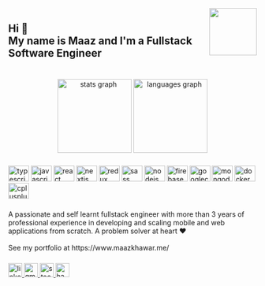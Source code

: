 <img align="right" height="96" src="https://media-exp1.licdn.com/dms/image/C4D03AQG5C9wdk9tp4w/profile-displayphoto-shrink_400_400/0/1661085388890?e=1666828800&v=beta&t=euHsD-UV2FSHhbr8AbbIlllxlhBVT6skROl5vruoziU"  />

###

<h2 align="left">Hi 👋<br>My name is Maaz and I'm a Fullstack Software Engineer</h2>

###

<br clear="both">

<div align="center">
  <img src="https://github-readme-stats.vercel.app/api?hide_title=false&hide_rank=false&show_icons=true&include_all_commits=true&count_private=true&disable_animations=false&theme=dracula&locale=en&hide_border=false&custom_title=My%20Github%20Stats&username=MohammedMaaz" height="150" alt="stats graph"  />
  <img src="https://github-readme-stats.vercel.app/api/top-langs?locale=en&hide_title=false&layout=compact&card_width=320&langs_count=6&theme=dracula&hide_border=false&custom_title=Languages%20Used&username=MohammedMaaz" height="150" alt="languages graph"  />
</div>

###

<div align="left">
  <img src="https://cdn.jsdelivr.net/gh/devicons/devicon/icons/typescript/typescript-original.svg" height="32" width="42" alt="typescript logo"  />
  <img src="https://cdn.jsdelivr.net/gh/devicons/devicon/icons/javascript/javascript-original.svg" height="32" width="42" alt="javascript logo"  />
  <img src="https://cdn.jsdelivr.net/gh/devicons/devicon/icons/react/react-original-wordmark.svg" height="32" width="42" alt="react logo"  />
  <img src="https://cdn.jsdelivr.net/gh/devicons/devicon/icons/nextjs/nextjs-original.svg" height="32" width="42" alt="nextjs logo"  />
  <img src="https://cdn.jsdelivr.net/gh/devicons/devicon/icons/redux/redux-original.svg" height="32" width="42" alt="redux logo"  />
  <img src="https://cdn.jsdelivr.net/gh/devicons/devicon/icons/sass/sass-original.svg" height="32" width="42" alt="sass logo"  />
  <img src="https://cdn.jsdelivr.net/gh/devicons/devicon/icons/nodejs/nodejs-original.svg" height="32" width="42" alt="nodejs logo"  />
  <img src="https://cdn.jsdelivr.net/gh/devicons/devicon/icons/firebase/firebase-plain.svg" height="32" width="42" alt="firebase logo"  />
  <img src="https://cdn.jsdelivr.net/gh/devicons/devicon/icons/googlecloud/googlecloud-original.svg" height="32" width="42" alt="googlecloud logo"  />
  <img src="https://cdn.jsdelivr.net/gh/devicons/devicon/icons/mongodb/mongodb-original.svg" height="32" width="42" alt="mongodb logo"  />
  <img src="https://cdn.jsdelivr.net/gh/devicons/devicon/icons/docker/docker-original.svg" height="32" width="42" alt="docker logo"  />
  <img src="https://cdn.jsdelivr.net/gh/devicons/devicon/icons/cplusplus/cplusplus-original.svg" height="32" width="42" alt="cplusplus logo"  />
</div>

###

<p align="left">A passionate and self learnt fullstack engineer with more than 3 years of professional experience in developing and scaling mobile and web applications from scratch. A problem solver at heart ❤️<br><br>See my portfolio at https://www.maazkhawar.me/</p>

###

<div align="left">
  <a href="https://www.linkedin.com/in/maaz-bin-khawar-6290b0116/" target="_blank">
    <img src="https://img.shields.io/static/v1?message=LinkedIn&logo=linkedin&label=&color=0077B5&logoColor=white&labelColor=&style=for-the-badge" height="28" alt="linkedin logo"  />
  </a>
  <a href="mailto:maazkhawar25@gmail.com" target="_blank">
    <img src="https://img.shields.io/static/v1?message=Gmail&logo=gmail&label=&color=D14836&logoColor=white&labelColor=&style=for-the-badge" height="28" alt="gmail logo"  />
  </a>
  <a href="https://stackoverflow.com/users/5992689/maaz-bin-khawar" target="_blank">
    <img src="https://img.shields.io/static/v1?message=Stackoverflow&logo=stackoverflow&label=&color=FE7A16&logoColor=white&labelColor=&style=for-the-badge" height="28" alt="stackoverflow logo"  />
  </a>
  <a href="https://www.hackerrank.com/maazproductions1" target="_blank">
    <img src="https://img.shields.io/static/v1?message=HackerRank&logo=hackerrank&label=&color=2EC866&logoColor=white&labelColor=&style=for-the-badge" height="28" alt="hackerrank logo"  />
  </a>
</div>

###
